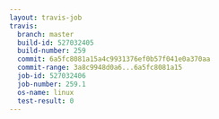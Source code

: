 ```yaml
---
layout: travis-job
travis:
  branch: master
  build-id: 527032405
  build-number: 259
  commit: 6a5fc8081a15a4c9931376ef0b57f041e0a370aa
  commit-range: 3a8c9948d0a6...6a5fc8081a15
  job-id: 527032406
  job-number: 259.1
  os-name: linux
  test-result: 0
---
```

